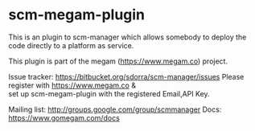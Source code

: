 scm-megam-plugin
================

This is an plugin to scm-manager which  allows somebody to deploy the code directly to a platform as service.

This plugin is part of the megam (https://www.megam.co) project.

Issue tracker: https://bitbucket.org/sdorra/scm-manager/issues
Please register with https://www.megam.co  &  
       set up scm-megam-plugin with the registered Email,API Key.

Mailing list:  http://groups.google.com/group/scmmanager
Docs: https://www.gomegam.com/docs
